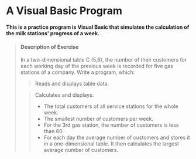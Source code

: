 # A Visual Basic Program

**This is a practice program is Visual Basic that simulates the calculation of the milk stations' progress of a week.**

>#### Description of Exercise
>
>In a two-dimensional table C (5,6), the number of their customers for each working day of the previous week is recorded for five gas stations of a company.
>Write a program, which:
>>Reads and displays table data.
>
>>Calculates and displays:
>>* The total customers of all service stations for the whole week.
>>* The smallest number of customers per week.
>>* For the 3rd gas station, the number of customers is less than 60.
>>* For each day the average number of customers and stores it in a one-dimensional table. It then calculates the largest average number of customers.
>
